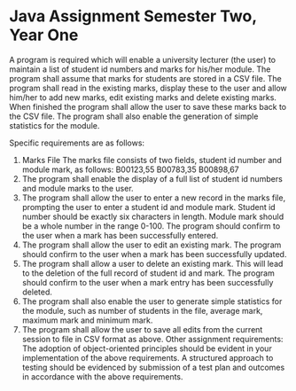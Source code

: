 # Java Assignment Semester Two, Year One
A program is required which will enable a university lecturer (the user) to maintain a list of
student id numbers and marks for his/her module. The program shall assume that marks for
students are stored in a CSV file. The program shall read in the existing marks, display
these to the user and allow him/her to add new marks, edit existing marks and delete
existing marks. When finished the program shall allow the user to save these marks back to
the CSV file. The program shall also enable the generation of simple statistics for the
module.

Specific requirements are as follows:
  1. Marks File
    The marks file consists of two fields, student id number and module mark, as follows:
    B00123,55
    B00783,35
    B00898,67
  2. The program shall enable the display of a full list of student id numbers and module
    marks to the user.
  3. The program shall allow the user to enter a new record in the marks file, prompting
    the user to enter a student id and module mark.
    Student id number should be exactly six characters in length. Module mark should
    be a whole number in the range 0-100. The program should confirm to the user
    when a mark has been successfully entered.
  4. The program shall allow the user to edit an existing mark. The program should
    confirm to the user when a mark has been successfully updated.
  5. The program shall allow a user to delete an existing mark. This will lead to the
    deletion of the full record of student id and mark. The program should confirm to the
    user when a mark entry has been successfully deleted.
  6. The program shall also enable the user to generate simple statistics for the module,
    such as number of students in the file, average mark, maximum mark and minimum
    mark.
  7. The program shall allow the user to save all edits from the current session to file in
    CSV format as above.
Other assignment requirements:
  The adoption of object-oriented principles should be evident in your implementation
  of the above requirements.
  A structured approach to testing should be evidenced by submission of a test plan
  and outcomes in accordance with the above requirements.
